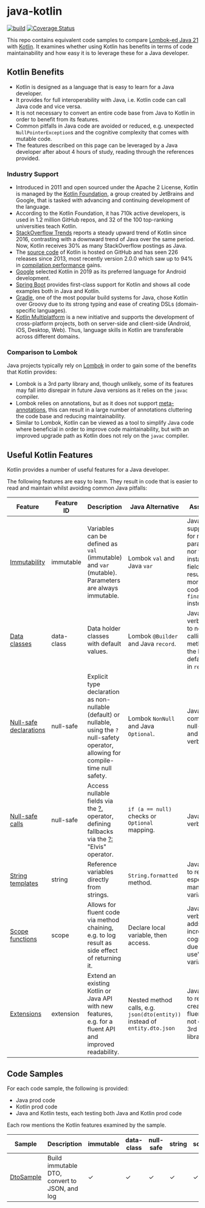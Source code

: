 # java-kotlin

[![build](https://github.com/chrisgleissner/java-kotlin/actions/workflows/build.yaml/badge.svg)](https://github.com/chrisgleissner/java-kotlin/actions)
[![Coverage Status](https://coveralls.io/repos/github/chrisgleissner/java-kotlin/badge.svg?branch=main)](https://coveralls.io/github/chrisgleissner/java-kotlin?branch=main)

This repo contains equivalent code samples to compare [Lombok-ed Java 21](https://projectlombok.org/) with [Kotlin](https://kotlinlang.org/). It examines whether using Kotlin has benefits in terms of code maintainability and how easy it is to leverage these for a Java developer.

## Kotlin Benefits

- Kotlin is designed as a language that is easy to learn for a Java developer.
- It provides for full interoperability with Java, i.e. Kotlin code can call Java code and vice versa.
- It is not necessary to convert an entire code base from Java to Kotlin in order to benefit from its features.
- Common pitfalls in Java code are avoided or reduced, e.g. unexpected `NullPointerException`s and the cognitive complexity that comes with mutable code.
- The features described on this page can be leveraged by a Java developer after about 4 hours of study, reading through the references provided.

### Industry Support

- Introduced in 2011 and open sourced under the Apache 2 License, Kotlin is managed by the [Kotlin Foundation](https://kotlinfoundation.org/), a group created by JetBrains and Google, that is tasked with advancing and continuing development of the language.
- According to the Kotlin Foundation, it has 710k active developers, is used in 1.2 million GitHub repos, and 32 of the 100 top-ranking universities teach Kotlin.
- [StackOverflow Trends](https://insights.stackoverflow.com/trends?tags=java%2Ckotlin) reports a steady upward trend of Kotlin since 2016, contrasting with a downward trend of Java over the same period. Now, Kotlin receives 30% as many StackOverflow postings as Java.
- The [source code](https://github.com/JetBrains/kotlin) of Kotlin is hosted on GitHub and has seen 226 releases since 2013, most recently version 2.0.0 which saw up to 94%
  in [compilation performance](https://blog.jetbrains.com/kotlin/2024/04/k2-compiler-performance-benchmarks-and-how-to-measure-them-on-your-projects/) gains.
- [Google](https://developer.android.com/kotlin) selected Kotlin in 2019 as its preferred language for Android development.
- [Spring Boot](https://docs.spring.io/spring-boot/docs/2.0.x/reference/html/boot-features-kotlin.html) provides first-class support for Kotlin and shows all code examples both in Java and Kotlin.
- [Gradle](https://docs.gradle.org/current/userguide/kotlin_dsl.html), one of the most popular build systems for Java, chose Kotlin over Groovy due to its strong typing and ease of creating DSLs (domain-specific languages).
- [Kotlin Multiplatform](https://kotlinlang.org/docs/multiplatform.html) is a new initiative and supports the development of cross-platform projects, both on server-side and client-side (Android, iOS, Desktop, Web). Thus, language skills in Kotlin are transferable across different domains.

### Comparison to Lombok

Java projects typically rely on [Lombok](https://projectlombok.org/) in order to gain some of the benefits that Kotlin provides:

- Lombok is a 3rd party library and, though unlikely, some of its features may fall into disrepair in future Java versions as it relies on the `javac` compiler.
- Lombok relies on annotations, but as it does not support [meta-annotations](https://github.com/projectlombok/lombok/issues/2294), this can result in a large number of annotations cluttering the code base and
  reducing maintainability.
- Similar to Lombok, Kotlin can be viewed as a tool to simplify Java code where beneficial in order to improve code maintainability, but with an improved upgrade path as Kotlin does not rely on the `javac` compiler.

## Useful Kotlin Features

Kotlin provides a number of useful features for a Java developer.

The following features are easy to learn. They result in code that is easier to read and maintain whilst avoiding common Java pitfalls:

| Feature                                                                       | Feature ID | Description                                                                                                                                                                                                           | Java Alternative                                                           | Assessment                                                                                                                                               | 
|-------------------------------------------------------------------------------|------------|-----------------------------------------------------------------------------------------------------------------------------------------------------------------------------------------------------------------------|----------------------------------------------------------------------------|----------------------------------------------------------------------------------------------------------------------------------------------------------|
| [Immutability](https://kotlinlang.org/docs/basic-syntax.html#variables)       | immutable  | Variables can be defined as `val` (immutable) and `var` (mutable). Parameters are always immutable.                                                                                                                   | Lombok `val` and Java `var`                                                | Java does not support `val` for method parameters nor for instance/class fields, resulting in more verbose code by using `final $type` instead of `val`. |
| [Data classes](https://kotlinlang.org/docs/data-classes.html)                 | data-class | Data holder classes with default values.                                                                                                                                                                              | Lombok `@Builder` and Java `record`.                                       | Java is more verbose due to need for calling `build` method and the lack of default values in `record`s.                                                 |
| [Null-safe declarations](https://kotlinlang.org/docs/null-safety.html)        | null-safe  | Explicit type declaration as non-nullable (default) or nullable, using the `?` null-safety operator, allowing for compile-time null safety.                                                                           | Lombok `NonNull` and Java `Optional`.                                      | Java has no compile-time null-safety and is more verbose.                                                                                                |
| [Null-safe calls](https://kotlinlang.org/docs/null-safety.html)               | null-safe  | Access nullable fields via the [?.](https://kotlinlang.org/docs/null-safety.html#safe-calls) operator, defining fallbacks via the [?:](https://kotlinlang.org/docs/null-safety.html#elvis-operator) "Elvis" operator. | `if (a == null)` checks or `Optional` mapping.                             | Java is more verbose.                                                                                                                                    | 
| [String templates](https://kotlinlang.org/docs/strings.html#string-templates) | string     | Reference variables directly from strings.                                                                                                                                                                            | `String.formatted` method.                                                 | Java is harder to read, especially for many variables.                                                                                                   |
| [Scope functions](https://kotlinlang.org/docs/scope-functions.html)           | scope      | Allows for fluent code via method chaining, e.g. to log result as side effect of returning it.                                                                                                                        | Declare local variable, then access.                                       | Java is more verbose and adds increased cognitive load due to "single use" variables.                                                                    |
| [Extensions](https://kotlinlang.org/docs/extensions.html)                     | extension  | Extend an existing Kotlin or Java API with new features, e.g. for a fluent API and improved readability.                                                                                                              | Nested method calls, e.g. `json(dto(entity))` instead of `entity.dto.json` | Java is harder to read and creating a fluent API is not easy for 3rd party libraries.                                                                    |                                                                    |

## Code Samples

For each code sample, the following is provided:

- Java prod code
- Kotlin prod code
- Java and Kotlin tests, each testing both Java and Kotlin prod code

Each row mentions the Kotlin features examined by the sample.

| Sample                                                                | Description                                   | immutable | data-class | null-safe | string | scope | extension | Java                                                                   | Kotlin                                                                   | Java Test                                                                       | Kotlin Test                                                                       |
|-----------------------------------------------------------------------|-----------------------------------------------|-----------|------------|-----------|--------|-------|-----------|------------------------------------------------------------------------|--------------------------------------------------------------------------|---------------------------------------------------------------------------------|-----------------------------------------------------------------------------------|
| [DtoSample](./src/main/java/uk/gleissner/javakotlin/dto/DtoSample.kt) | Build immutable DTO, convert to JSON, and log | ✓         | ✓          | ✓         | ✓      | ✓     |           | [Java](./src/main/java/uk/gleissner/javakotlin/dto/JavaDtoSample.java) | [Kotlin](./src/main/java/uk/gleissner/javakotlin/dto/KotlinDtoSample.kt) | [Java Test](./src/test/java/uk/gleissner/javakotlin/dto/DtoSampleJavaTest.java) | [Kotlin Test](./src/test/java/uk/gleissner/javakotlin/dto/DtoSampleKotlinTest.kt) |

